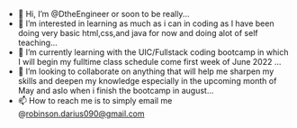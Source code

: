 - 👋 Hi, I’m @DtheEngineer or soon to be really...
- 👀 I’m interested in learning as much as i can in coding as I have been doing very basic html,css,and java for now and doing alot of self teaching...
- 🌱 I’m currently learning with the UIC/Fullstack coding bootcamp in which I will begin my fulltime class schedule come first week of June 2022 ...
- 💞️ I’m looking to collaborate on anything that will help me sharpen my skills and deepen my knowledge especially in the upcoming month of May and aslo when i finish the bootcamp in august...
- 📫 How to reach me is to simply email me @robinson.darius090@gmail.com 

<!---
DtheEngineer/DtheEngineer is a ✨ special ✨ repository because its `README.md` (this file) appears on your GitHub profile.
You can click the Preview link to take a look at your changes.
--->
